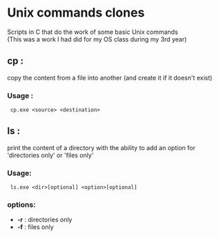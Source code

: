 # Unix commands clones
Scripts in C that do the work of some basic Unix commands <br />
(This was a work I had did for my OS class during my 3rd year)

## cp :
copy the content from a file into another (and create it if it doesn't exist)
### Usage : 
``` cp.exe <source> <destination>```
## ls : 
print the content of a directory with the ability to add an option for 'directories only' or 'files only' 
### Usage: 
``` ls.exe <dir>[optional] <option>[optional]```
### options:
- __-r__ : directories only
- __-f__ : files only

